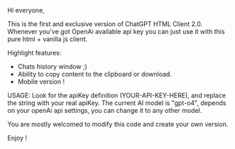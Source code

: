 Hi everyone,

This is the first and exclusive version of ChatGPT HTML Client 2.0.
Whenever you've got OpenAi available api key you can just use it with this pure html + vanilla js client.

Highlight features:
* Chats history window ;)
* Ability to copy content to the clipboard or download.
* Mobile version !

USAGE:
Look for the apiKey definition (YOUR-API-KEY-HERE), and replace the string with your real apiKey.
The current AI model is "gpt-o4", depends on your openAi api settings, you can change it to any other model.

You are mostly welcomed to modify this code and create your own version.

Enjoy !
